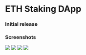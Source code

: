 # ETH Staking DApp 
### Initial release

### Screenshots
![](/screenshots/1.png)
![](/screenshots/2.png)
![](/screenshots/3.png)
![](/screenshots/4.png)
